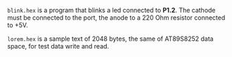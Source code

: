`blink.hex` is a program that blinks a led connected to **P1.2**. The cathode must be connected to the port, the anode to a 220 Ohm resistor connected to +5V.

`lorem.hex` is a sample text of 2048 bytes, the same of AT89S8252 data space, for test data write and read.
